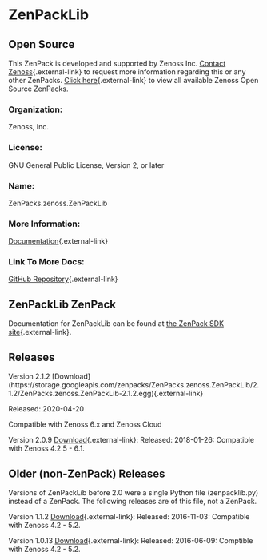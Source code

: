 # ZenPackLib

## Open Source

This ZenPack is developed and supported by Zenoss Inc. [Contact Zenoss](https://tryit.zenoss.com/zenpack-contact/){.external-link} to
request more information regarding this or any other ZenPacks. [Click here](https://zenoss.com/product/zenpacks?f%5B0%5D=im_field_zenpack_category:1091){.external-link}
to view all available Zenoss Open Source ZenPacks.

### Organization:

Zenoss, Inc.

### License:

GNU General Public License, Version 2, or later

### Name:

ZenPacks.zenoss.ZenPackLib

### More Information:

[Documentation](https://help.zenoss.com/dev/zenpack-sdk){.external-link}

### Link To More Docs:

[GitHub Repository](https://github.com/zenoss/ZenPacks.zenoss.ZenPackLib){.external-link}

## ZenPackLib ZenPack

Documentation for ZenPackLib can be found at [the ZenPack SDK site](https://help.zenoss.com/dev/zenpack-sdk){.external-link}.

## Releases

<dl markdown="1">
<dt markdown="1">
Version
2.1.2 [Download](https://storage.googleapis.com/zenpacks/ZenPacks.zenoss.ZenPackLib/2.1.2/ZenPacks.zenoss.ZenPackLib-2.1.2.egg){.external-link}
</dt>
</dl>

Released: 2020-04-20

Compatible with Zenoss 6.x and Zenoss Cloud

Version 2.0.9 [Download](https://storage.googleapis.com/zenpacks/ZenPacks.zenoss.ZenPackLib/2.0.9/ZenPacks.zenoss.ZenPackLib-2.0.9.egg){.external-link}:   Released: 2018-01-26:   Compatible with Zenoss 4.2.5 - 6.1.

## Older (non-ZenPack) Releases

Versions of ZenPackLib before 2.0 were a single Python file
(zenpacklib.py) instead of a ZenPack. The following releases are of this
file, not a ZenPack.

Version 1.1.2 [Download](https://raw.githubusercontent.com/zenoss/ZenPacks.zenoss.ZenPackLib/1.1.2/zenpacklib.py){.external-link}:   Released: 2016-11-03:   Compatible with Zenoss 4.2 - 5.2.

<!-- -->

Version 1.0.13 [Download](https://raw.githubusercontent.com/zenoss/ZenPacks.zenoss.ZenPackLib/1.0.13/zenpacklib.py){.external-link}:   Released: 2016-06-09:   Comptible with Zenoss 4.2 - 5.2.
